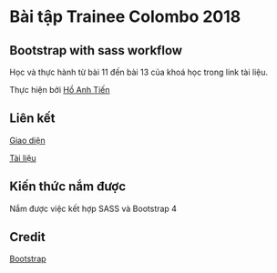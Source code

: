 # Bài tập Trainee Colombo 2018

## Bootstrap with sass workflow
Học và thực hành từ bài 11 đến bài 13 của khoá học trong link tài liệu.

Thực hiện bởi [Hồ Anh Tiến](https://github.com/komatsu98)

## Liên kết

[Giao diện](https://komatsu98.github.io/BS4ResponsiveSite_Ho-Anh-Tien/)

[Tài liệu](https://www.youtube.com/playlist?list=PLUoqTnNH-2XyNhhLuYrrmrmV46jVw6RHF)
## Kiến thức nắm được
Nắm được việc kết hợp SASS và Bootstrap 4

## Credit
[Bootstrap](https://getbootstrap.com/)
